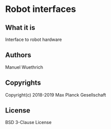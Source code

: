 # Robot interfaces

## What it is

Interface to robot hardware

## Authors

Manuel Wuethrich

## Copyrights

Copyright(c) 2018-2019 Max Planck Gesellschaft

## License

BSD 3-Clause License


